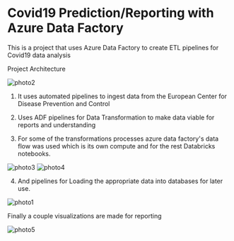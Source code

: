 # Covid19 Prediction/Reporting with Azure Data Factory

This is a project that uses Azure Data Factory to create ETL pipelines for Covid19 data analysis

Project Architecture

![photo2](https://github.com/giannisyp/covid-reporting-ADF/assets/119696474/631d3817-cdff-4771-a90d-61c8eea1a45c)


1. It uses automated pipelines to ingest data from the European Center for Disease Prevention and Control

2. Uses ADF pipelines for Data Transformation to make data viable for reports and understanding

3. For some of the transformations processes azure data factory's data flow was used which is its own compute and for the rest Databricks notebooks.

![photo3](https://github.com/giannisyp/covid-reporting-ADF/assets/119696474/b5dfb18d-4e24-48ab-93bb-320dac4b9aa0)
![photo4](https://github.com/giannisyp/covid-reporting-ADF/assets/119696474/e0c7d5be-1f24-4da7-91a8-5984b882f7aa)



4. And pipelines for Loading the appropriate data into databases for later use.

![photo1](https://github.com/giannisyp/covid-reporting-ADF/assets/119696474/d3ef9d92-80c1-4197-9db8-c0f9af528abc)


Finally a couple visualizations are made for reporting 

![photo5](https://github.com/giannisyp/covid-reporting-ADF/assets/119696474/b0bd7289-2a20-4157-a817-394502cafb97)

